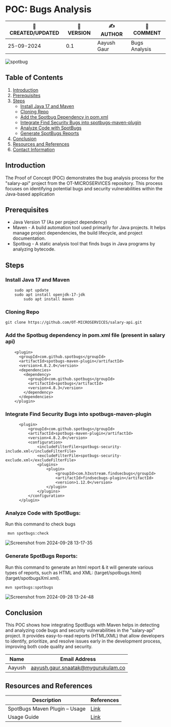 # POC: Bugs Analysis

| 📅 CREATED/UPDATED | 📌 VERSION | ✍️ AUTHOR    | 📝 COMMENT                     |
|--------------------|------------|--------------|--------------------------------|
| 25-09-2024         | 0.1       | Aayush Gaur  | Bugs Analysis              |

![spotbug](https://github.com/user-attachments/assets/3726e901-35ab-4378-b489-1cc9d1071d5d)

## Table of Contents

1. [Introduction](#introduction)
2. [Prerequisites](#prerequisites)
3. [Steps](#steps)
   - [Install Java 17 and Maven](#install-java-17-and-maven)
   - [Cloning Repo](#cloning-repo)
   - [Add the Spotbug Dependency in pom.xml](#add-the-spotbug-dependency-in-pomxml)
   - [Integrate Find Security Bugs into spotbugs-maven-plugin](#integrate-find-security-bugs-into-spotbugs-maven-plugin)
   - [Analyze Code with SpotBugs](#analyze-code-with-spotbugs)
   - [Generate SpotBugs Reports](#generate-spotbugs-reports)
4. [Conclusion](#conclusion)
5. [Resources and References](#resources-and-references)
6. [Contact Information](#contact-information)


## Introduction
The Proof of Concept (POC) demonstrates the bug analysis process for the "salary-api" project from the OT-MICROSERVICES repository. This process focuses on identifying potential bugs and security vulnerabilities within the Java-based application 

## Prerequisites
- Java Version 17 (As per project dependency)
- Maven - A build automation tool used primarily for Java projects. It helps manage project dependencies, the build lifecycle, and project documentation.
- Spotbug - A static analysis tool that finds bugs in Java programs by analyzing bytecode.


## Steps 

### Install Java 17 and Maven
```
	sudo apt update
	sudo apt install openjdk-17-jdk
        sudo apt install maven
```
### Cloning Repo

```
git clone https://github.com/OT-MICROSERVICES/salary-api.git
```
### Add the Spotbug dependency in pom.xml file (present in salary api)


        <plugin>
          <groupId>com.github.spotbugs</groupId>
          <artifactId>spotbugs-maven-plugin</artifactId>
          <version>4.8.2.0</version>
          <dependencies>
            <dependency>
              <groupId>com.github.spotbugs</groupId>
              <artifactId>spotbugs</artifactId>
              <version>4.8.3</version>
            </dependency>
          </dependencies>
        </plugin>

### Integrate Find Security Bugs into spotbugs-maven-plugin

          <plugin>
              <groupId>com.github.spotbugs</groupId>
              <artifactId>spotbugs-maven-plugin</artifactId>
              <version>4.8.2.0</version>
              <configuration>
                  <includeFilterFile>spotbugs-security-include.xml</includeFilterFile>
                  <excludeFilterFile>spotbugs-security-exclude.xml</excludeFilterFile>
                  <plugins>
                      <plugin>
                          <groupId>com.h3xstream.findsecbugs</groupId>
                          <artifactId>findsecbugs-plugin</artifactId>
                          <version>1.12.0</version>
                      </plugin>
                  </plugins>
              </configuration>
          </plugin>

### Analyze Code with SpotBugs:
Run this command to check bugs

```
 mvn spotbugs:check
```

![Screenshot from 2024-09-28 13-17-35](https://github.com/user-attachments/assets/5b57037c-fc96-44df-871b-b2c1734ecd99)

### Generate SpotBugs Reports: 
Run this  command to generate an html report & it will  generate various types of reports, such as HTML and XML: (target/spotbugs.html)(target/spotbugsXml.xml).

```
mvn spotbugs:spotbugs
```

![Screenshot from 2024-09-28 13-24-48](https://github.com/user-attachments/assets/080df602-18b9-4f32-8b71-967fd3cfb6aa)

## Conclusion
This POC shows how integrating SpotBugs with Maven helps in detecting and analyzing code bugs and security vulnerabilities in the "salary-api" project. It provides easy-to-read reports (HTML/XML) that allow developers to identify, prioritize, and resolve issues early in the development process, improving both code quality and security.

|Name|Email Address|
|:---:|:---:|
|Aayush|aayush.gaur.snaatak@mygurukulam.co|

## Resources and References

| Description                                      | References  
| ------------------------------------------------- | ------------------------------------------------------------------- |
| SpotBugs Maven Plugin – Usage                           | [Link](https://spotbugs.github.io/spotbugs-maven-plugin/usage.html#:~:text=To%20generate%20the%20SpotBugs%20report,xml%20.&text=Then%2C%20execute%20the%20site%20plugin%20to%20generate%20the%20report.) |
| Usage Guide                           | [Link](https://github.com/find-sec-bugs/find-sec-bugs/wiki/Maven-configuration) |



